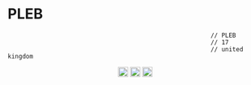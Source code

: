 <h1>PLEB</h1>

                                                            // PLEB
                                                            // 17
                                                            // united kingdom

<p align="center">
<a href="https://x.com/CR40UK" target="blank"><img align="center" src="https://cdn.jsdelivr.net/npm/simple-icons@3.0.1/icons/twitter.svg" alt="twitter" height="20" width="20" /></a>
 <a href="https://twitch.tv/tbone1799/" target="blank"><img align="center" src="https://cdn.jsdelivr.net/npm/simple-icons@3.0.1/icons/twitch.svg" alt="twitch" height="20" width="20" /></a>
<a href="https://www.youtube.com/@kalmar12" target="blank"><img align="center" src="https://cdn.jsdelivr.net/npm/simple-icons@3.0.1/icons/youtube.svg" alt="youtube" height="20" width="20" /></a>
</p> 
